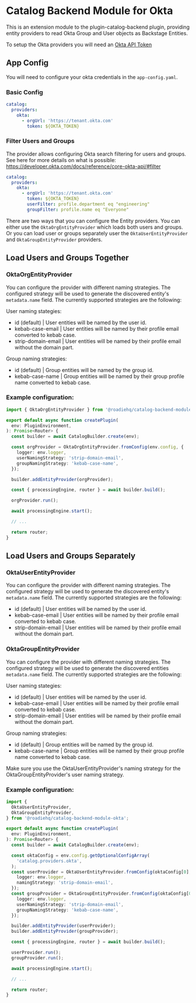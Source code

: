 # Catalog Backend Module for Okta

This is an extension module to the plugin-catalog-backend plugin, providing
entity providers to read Okta Group and User objects as Backstage Entities.

To setup the Okta providers you will need an [Okta API Token](https://developer.okta.com/docs/guides/create-an-api-token/main/)

## App Config

You will need to configure your okta credentials in the `app-config.yaml`.

### Basic Config

```yaml
catalog:
  providers:
    okta:
      - orgUrl: 'https://tenant.okta.com'
        token: ${OKTA_TOKEN}
```

### Filter Users and Groups

The provider allows configuring Okta search filtering for users and groups. See here for more details on what is possible: https://developer.okta.com/docs/reference/core-okta-api/#filter

```yaml
catalog:
  providers:
    okta:
      - orgUrl: 'https://tenant.okta.com'
        token: ${OKTA_TOKEN}
        userFilter: profile.department eq "engineering"
        groupFilter: profile.name eq "Everyone"
```

There are two ways that you can configure the Entity providers. You can either use the `OktaOrgEntityProvider` which loads both users and groups. Or you can load user or groups separately user the `OktaUserEntityProvider` and `OktaGroupEntityProvider` providers.

## Load Users and Groups Together

### OktaOrgEntityProvider

You can configure the provider with different naming strategies. The configured strategy will be used to generate the discovered entity's `metadata.name` field. The currently supported strategies are the following:

User naming stategies:

- id (default) | User entities will be named by the user id.
- kebab-case-email | User entities will be named by their profile email converted to kebab case.
- strip-domain-email | User entities will be named by their profile email without the domain part.

Group naming strategies:

- id (default) | Group entities will be named by the group id.
- kebab-case-name | Group entities will be named by their group profile name converted to kebab case.

### Example configuration:

```typescript
import { OktaOrgEntityProvider } from '@roadiehq/catalog-backend-module-okta';

export default async function createPlugin(
  env: PluginEnvironment,
): Promise<Router> {
  const builder = await CatalogBuilder.create(env);

  const orgProvider = OktaOrgEntityProvider.fromConfig(env.config, {
    logger: env.logger,
    userNamingStrategy: 'strip-domain-email',
    groupNamingStrategy: 'kebab-case-name',
  });

  builder.addEntityProvider(orgProvider);

  const { processingEngine, router } = await builder.build();

  orgProvider.run();

  await processingEngine.start();

  // ...

  return router;
}
```

## Load Users and Groups Separately

### OktaUserEntityProvider

You can configure the provider with different naming strategies. The configured strategy will be used to generate the discovered entity's `metadata.name` field. The currently supported strategies are the following:

- id (default) | User entities will be named by the user id.
- kebab-case-email | User entities will be named by their profile email converted to kebab case.
- strip-domain-email | User entities will be named by their profile email without the domain part.

### OktaGroupEntityProvider

You can configure the provider with different naming strategies. The configured strategy will be used to generate the discovered entities `metadata.name` field. The currently supported strategies are the following:

User naming stategies:

- id (default) | User entities will be named by the user id.
- kebab-case-email | User entities will be named by their profile email converted to kebab case.
- strip-domain-email | User entities will be named by their profile email without the domain part.

Group naming strategies:

- id (default) | Group entities will be named by the group id.
- kebab-case-name | Group entities will be named by their group profile name converted to kebab case.

Make sure you use the OktaUserEntityProvider's naming strategy for the OktaGroupEntityProvider's user naming strategy.

### Example configuration:

```typescript
import {
  OktaUserEntityProvider,
  OktaGroupEntityProvider,
} from '@roadiehq/catalog-backend-module-okta';

export default async function createPlugin(
  env: PluginEnvironment,
): Promise<Router> {
  const builder = await CatalogBuilder.create(env);

  const oktaConfig = env.config.getOptionalConfigArray(
    'catalog.providers.okta',
  );
  const userProvider = OktaUserEntityProvider.fromConfig(oktaConfig[0], {
    logger: env.logger,
    namingStrategy: 'strip-domain-email',
  });
  const groupProvider = OktaGroupEntityProvider.fromConfig(oktaConfig[0], {
    logger: env.logger,
    userNamingStrategy: 'strip-domain-email',
    groupNamingStrategy: 'kebab-case-name',
  });

  builder.addEntityProvider(userProvider);
  builder.addEntityProvider(groupProvider);

  const { processingEngine, router } = await builder.build();

  userProvider.run();
  groupProvider.run();

  await processingEngine.start();

  // ...

  return router;
}
```
